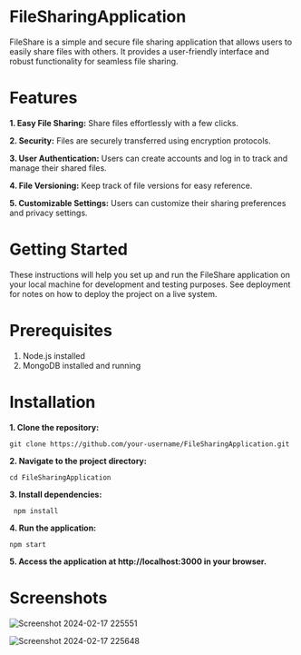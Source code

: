 # FileSharingApplication
FileShare is a simple and secure file sharing application that allows users to easily share files with others. It provides a user-friendly interface and robust functionality for seamless file sharing.

# Features

**1. Easy File Sharing:** Share files effortlessly with a few clicks.

**2. Security:** Files are securely transferred using encryption protocols.

**3. User Authentication:** Users can create accounts and log in to track and manage their shared files.

**4. File Versioning:** Keep track of file versions for easy reference.

**5. Customizable Settings:** Users can customize their sharing preferences and privacy settings.


# Getting Started
These instructions will help you set up and run the FileShare application on your local machine for development and testing purposes. See deployment for notes on how to deploy the project on a live system.

# Prerequisites

1. Node.js installed
2. MongoDB installed and running

# Installation

**1. Clone the repository:**

  	git clone https://github.com/your-username/FileSharingApplication.git

**2. Navigate to the project directory:**
  
  	cd FileSharingApplication

**3. Install dependencies:**

	 npm install

**4. Run the application:**

  	npm start

**5. Access the application at http://localhost:3000 in your browser.**

# Screenshots

![Screenshot 2024-02-17 225551](https://github.com/ritikkumar1106/FileSharingApplication/assets/128838254/06ebba31-9898-46a8-b93e-0c8d0f1f4ccc)



![Screenshot 2024-02-17 225648](https://github.com/ritikkumar1106/FileSharingApplication/assets/128838254/785b96de-f7b6-43d7-b4f9-4b03b763933a)








